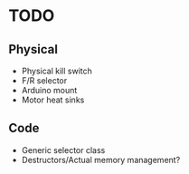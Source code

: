 # TODO

## Physical
- Physical kill switch
- F/R selector
- Arduino mount
- Motor heat sinks


## Code
- Generic selector class
- Destructors/Actual memory management?


